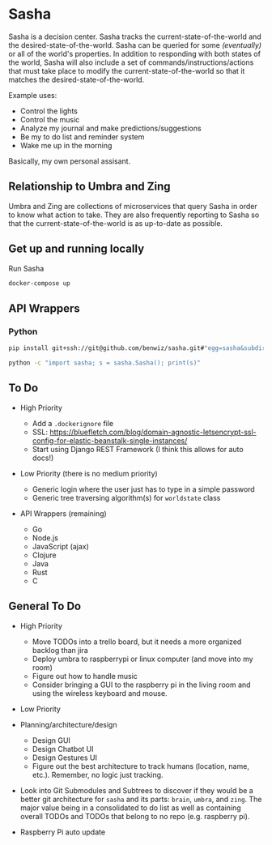 # Sasha

Sasha is a decision center. Sasha tracks the current-state-of-the-world and the desired-state-of-the-world. Sasha can be queried for some _(eventually)_ or all of the world's properties. In addition to responding with both states of the world, Sasha will also include a set of commands/instructions/actions that must take place to modify the current-state-of-the-world so that it matches the desired-state-of-the-world.

Example uses:

- Control the lights
- Control the music
- Analyze my journal and make predictions/suggestions
- Be my to do list and reminder system
- Wake me up in the morning

Basically, my own personal assisant.

## Relationship to Umbra and Zing

Umbra and Zing are collections of microservices that query Sasha in order to know what action to take. They are also frequently reporting to Sasha so that the current-state-of-the-world is as up-to-date as possible.

## Get up and running locally

Run Sasha

```bash
docker-compose up
```

## API Wrappers

### Python

```bash
pip install git+ssh://git@github.com/benwiz/sasha.git#"egg=sasha&subdirectory=api-wrappers/python"
```

```bash
python -c "import sasha; s = sasha.Sasha(); print(s)"
```

## To Do

- High Priority
  - Add a `.dockerignore` file
  - SSL: https://bluefletch.com/blog/domain-agnostic-letsencrypt-ssl-config-for-elastic-beanstalk-single-instances/
  - Start using Django REST Framework (I think this allows for auto docs!)

- Low Priority (there is no medium priority)
  - Generic login where the user just has to type in a simple password
  - Generic tree traversing algorithm(s) for `worldstate` class

- API Wrappers (remaining)
  - Go
  - Node.js
  - JavaScript (ajax)
  - Clojure
  - Java
  - Rust
  - C

## General To Do

- High Priority
  - Move TODOs into a trello board, but it needs a more organized backlog than jira
  - Deploy umbra to raspberrypi or linux computer (and move into my room)
  - Figure out how to handle music
  - Consider bringing a GUI to the raspberry pi in the living room and using the wireless keyboard and mouse.

- Low Priority

- Planning/architecture/design
  - Design GUI
  - Design Chatbot UI
  - Design Gestures UI
  - Figure out the best architecture to track humans (location, name, etc.). Remember, no logic just tracking.

- Look into Git Submodules and Subtrees to discover if they would be a better git architecture for `sasha` and its parts: `brain`, `umbra`, and `zing`. The major value being in a consolidated to do list as well as containing overall TODOs and TODOs that belong to no repo (e.g. raspberry pi).
- Raspberry Pi auto update
